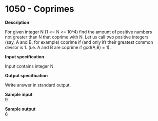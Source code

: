 # 1050 - Coprimes

**Description**

For given integer N (1 <= N <= 10^4) find the amount of positive numbers not greater than N that coprime with N. Let us call two positive integers (say, A and B, for example) coprime if (and only if) their greatest common divisor is 1. (i.e. A and B are coprime if gcd(A,B) = 1).

**Input specification**

Input contains integer N.

**Output specification**


Write answer in standard output.

**Sample input** <br/>
9<br/>

**Sample output**<br/>
6<br/>